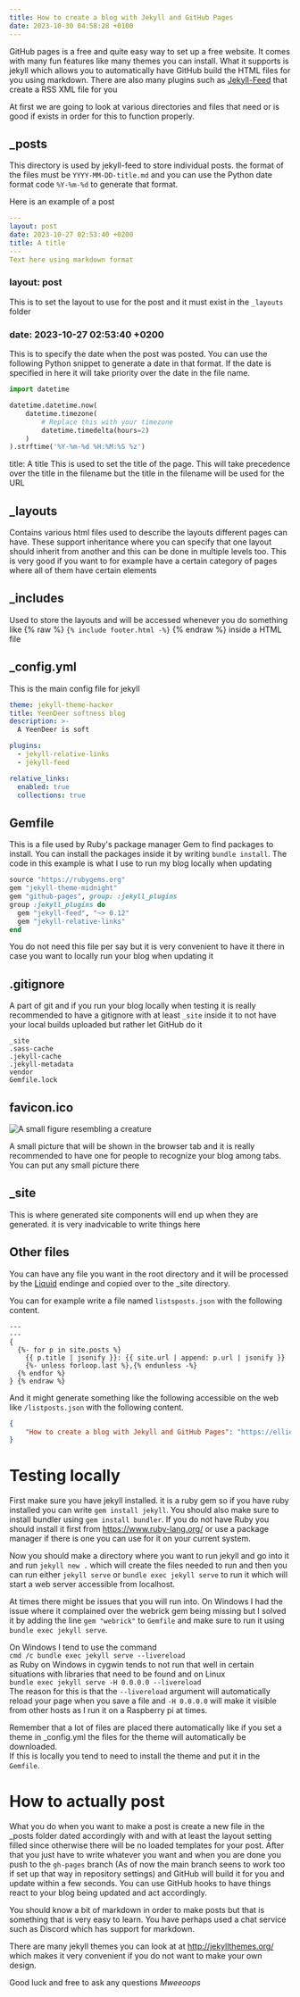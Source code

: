 ```yaml
---
title: How to create a blog with Jekyll and GitHub Pages
date: 2023-10-30 04:58:28 +0100
---
```


GitHub pages is a free and quite easy way to set up a free website. It comes with many fun features like many themes you can install. What it supports is jekyll which allows you to automatically have GitHub build the HTML files for you using markdown. There are also many plugins such as [Jekyll-Feed](https://github.com/jekyll/jekyll-feed) that create a RSS XML file for you


At first we are going to look at various directories and files that need or is good if exists in order for this to function properly.

## _posts
This directory is used by jekyll-feed to store individual posts.
the format of the files must be `YYYY-MM-DD-title.md`
and you can use the Python date format code `%Y-%m-%d` to generate that format.

Here is an example of a post
```yaml
---
layout: post
date: 2023-10-27 02:53:40 +0200
title: A title
---
Text here using markdown format
```
### layout: post
This is to set the layout to use for the post and it must exist in the `_layouts` folder

### date: 2023-10-27 02:53:40 +0200
This is to specify the date when the post was posted. You can use the following Python snippet to generate a date in that format. If the date is specified in here it will take priority over the date in the file name.
```python
import datetime

datetime.datetime.now(
    datetime.timezone(
        # Replace this with your timezone
        datetime.timedelta(hours=2)
    )
).strftime('%Y-%m-%d %H:%M:%S %z')
```

title: A title
This is used to set the title of the page. This will take precedence over the title in the filename but the title in the filename will be used for the URL

## _layouts
Contains various html files used to describe the layouts different pages can have. These support inheritance where you can specify that one layout should inherit from another and this can be done in multiple levels too. This is very good if you want to for example have a certain category of pages where all of them have certain elements

## _includes
Used to store the layouts and will be accessed whenever you do something like {% raw %} `{% include footer.html -%}` {% endraw %} inside a HTML file

## _config.yml
This is the main config file for jekyll

```yaml
theme: jekyll-theme-hacker
title: YeenDeer softness blog
description: >-
  A YeenDeer is soft

plugins:
  - jekyll-relative-links
  - jekyll-feed

relative_links:
  enabled: true
  collections: true
```

## Gemfile
This is a file used by Ruby's package manager Gem to find packages to install.
You can install the packages inside it by writing `bundle install`.
The code in this example is what I use to run my blog locally when updating

```ruby
source "https://rubygems.org"
gem "jekyll-theme-midnight"
gem "github-pages", group: :jekyll_plugins
group :jekyll_plugins do
  gem "jekyll-feed", "~> 0.12"
  gem "jekyll-relative-links"
end
```
You do not need this file per say but it is very convenient to have it there in case you want to locally run your blog when updating it
## .gitignore
A part of git and if you run your blog locally when testing it is really recommended to have a gitignore with at least `_site` inside it to not have your local builds uploaded but rather let GitHub do it
```
_site
.sass-cache
.jekyll-cache
.jekyll-metadata
vendor
Gemfile.lock
```
## favicon.ico
![A small figure resembling a creature](/favicon.ico "A small figure resembling a creature")

A small picture that will be shown in the browser tab and it is really recommended to have one for people to recognize your blog among tabs. You can put any small picture there

## _site
This is where generated site components will end up when they are generated. it is very inadvicable to write things here

## Other files
You can have any file you want in the root directory and it will be processed by the [Liquid](https://shopify.github.io/liquid/) endinge and copied over to the _site directory.

You can for example write a file named `listsposts.json` with the following content.
```liquid {% raw %}
---
---
{
  {%- for p in site.posts %}
    {{ p.title | jsonify }}: {{ site.url | append: p.url | jsonify }}
    {%- unless forloop.last %},{% endunless -%}
  {% endfor %}
} {% endraw %}
```
And it might generate something like the following accessible on the web like `/listposts.json` with the following content.
```json
{
    "How to create a blog with Jekyll and GitHub Pages": "https://ellietheyeen.github.io/2023/10/29/how-to-create-a-blog-with-jekyll.html"
}
```

# Testing locally
First make sure you have jekyll installed. it is a ruby gem so if you have ruby installed you can write `gem install jekyll`.
You should also make sure to install bundler using `gem install bundler`.
If you do not have Ruby you should install it first from <https://www.ruby-lang.org/> or use a package manager if there is one you can use for it on your current system.

Now you should make a directory where you want to run jekyll and go into it and run `jekyll new .` which will create the files needed to run and then you can run either `jekyll serve` or `bundle exec jekyll serve` to run it which will start a web server accessible from localhost.

At times there might be issues that you will run into. On Windows I had the issue where it complained over the webrick gem being missing but I solved it by adding the line `gem "webrick"` to `Gemfile` and make sure to run it using `bundle exec jekyll serve`.  

On Windows I tend to use the command  
`cmd /c bundle exec jekyll serve --livereload`  
as Ruby on Windows in cygwin tends to not run that well in certain situations with libraries that need to be found and on Linux  
`bundle exec jekyll serve -H 0.0.0.0 --livereload`  
The reason for this is that the `--livereload` argument will automatically reload your page when you save a file and `-H 0.0.0.0` will make it visible from other hosts as I run it on a Raspberry pi at times.

Remember that a lot of files are placed there automatically like if you set a theme in _config.yml the files for the theme will automatically be downloaded.  
If this is locally you tend to need to install the theme and put it in the `Gemfile`.

# How to actually post
What you do when you want to make a post is create a new file in the _posts folder dated accordingly with and with at least the layout setting filled since otherwise there will be no loaded templates for your post. After that you just have to write whatever you want and when you are done you push to the `gh-pages` branch (As of now the main branch seens to work too if set up that way in repository settings) and GitHub will build it for you and update within a few seconds. You can use GitHub hooks to have things react to your blog being updated and act accordingly.

You should know a bit of markdown in order to make posts but that is something that is very easy to learn. You have perhaps used a chat service such as Discord which has support for markdown.

There are many jekyll themes you can look at at <http://jekyllthemes.org/> which makes it very convenient if you do not want to make your own design.

Good luck and free to ask any questions *Mweeoops*
